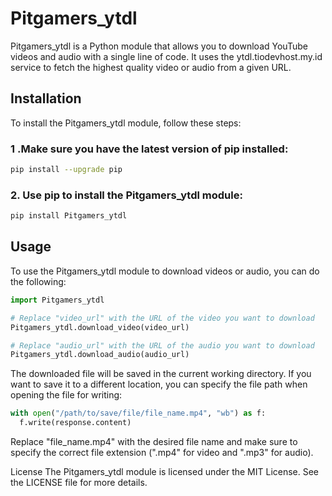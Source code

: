 # Pitgamers_ytdl
Pitgamers_ytdl is a Python module that allows you to download YouTube videos and audio with a single line of code. It uses the ytdl.tiodevhost.my.id service to fetch the highest quality video or audio from a given URL.

## Installation
To install the Pitgamers_ytdl module, follow these steps:

### 1 .Make sure you have the latest version of pip installed:
```bash
pip install --upgrade pip 
```
### 2. Use pip to install the Pitgamers_ytdl module: 
```bash
pip install Pitgamers_ytdl
```
## Usage
To use the Pitgamers_ytdl module to download videos or audio, you can do the following:

```python
import Pitgamers_ytdl

# Replace "video_url" with the URL of the video you want to download
Pitgamers_ytdl.download_video(video_url)

# Replace "audio_url" with the URL of the audio you want to download
Pitgamers_ytdl.download_audio(audio_url)

```

The downloaded file will be saved in the current working directory. If you want to save it to a different location, you can specify the file path when opening the file for writing:

```python
with open("/path/to/save/file/file_name.mp4", "wb") as f:
  f.write(response.content)
  ```
Replace "file_name.mp4" with the desired file name and make sure to specify the correct file extension (".mp4" for video and ".mp3" for audio).

License
The Pitgamers_ytdl module is licensed under the MIT License. See the LICENSE file for more details.
